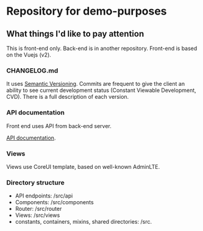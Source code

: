 # Repository for demo-purposes
## What things I'd like to pay attention
This is front-end only. Back-end is in another repository. Front-end is based on the Vuejs (v2). 
### CHANGELOG.md
It uses [Semantic Versioning](https://semver.org/).
Commits are frequent to give the client an ability to see current development status (Constant Viewable Development, CVD).
There is a full description of each version.

### API documentation
Front end uses API from back-end server.

[API documentation](http://codeci.pp.ua/docs/index.html).

### Views
Views use CoreUI template, based on well-known AdminLTE.

### Directory structure
+ API endpoints: /src/api
+ Components: /src/components
+ Router: /src/router
+ Views: /src/views
+ constants, containers, mixins, shared directories: /src.
